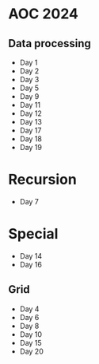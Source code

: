 # AOC 2024

## Data processing

- Day 1
- Day 2
- Day 3
- Day 5
- Day 9
- Day 11
- Day 12
- Day 13
- Day 17
- Day 18
- Day 19

# Recursion

- Day 7

# Special

- Day 14
- Day 16

## Grid

- Day 4
- Day 6
- Day 8
- Day 10
- Day 15
- Day 20
